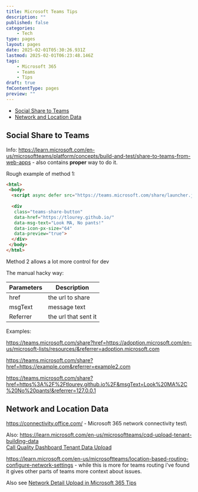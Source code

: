 ```yaml
---
title: Microsoft Teams Tips
description: ""
published: false
categories:
    - Tech
type: pages
layout: pages
date: 2025-02-01T05:30:26.931Z
lastmod: 2025-02-01T06:23:48.146Z
tags:
    - Microsoft 365
    - Teams
    - Tips
draft: true
fmContentType: pages
preview: ""
---
```


<!--- cSpell:disable --->
* [Social Share to Teams](#social-share-to-teams)
* [Network and Location Data](#network-and-location-data)
<!--- cSpell:enable --->

## Social Share to Teams

Info: <https://learn.microsoft.com/en-us/microsoftteams/platform/concepts/build-and-test/share-to-teams-from-web-apps> - also contains **proper** way to do it.

Rough example of method 1:

```html
<html>
 <body>
  <script async defer src="https://teams.microsoft.com/share/launcher.js"></script>
  
  <div
   class="teams-share-button"
   data-href="https://tlourey.github.io/"
   data-msg-text="Look MA, No pants!"
   data-icon-px-size="64"
   data-preview="true">
  </div>
 </body>
</html>
```

Method 2 allows a lot more control for dev

The manual hacky way:

| Parameters                | Description                           |
|------------------------|---------------------------------------|
| href  | the url to share|
| msgText | message text |
| Referrer           | the url that sent it                 |

Examples:

<https://teams.microsoft.com/share?href=https://adoption.microsoft.com/en-us/microsoft-lists/resources/&referrer=adoption.microsoft.com>

<https://teams.microsoft.com/share?href=https://example.com&referrer=example2.com>

<https://teams.microsoft.com/share?href=https%3A%2F%2Ftlourey.github.io%2F&msgText=Look%20MA%2C%20No%20pants!&referrer=127.0.0.1>

## Network and Location Data

<https://connectivity.office.com/> -  Microsoft 365 network connectivity test\

Also:
<https://learn.microsoft.com/en-us/microsoftteams/cqd-upload-tenant-building-data>\
[Call Quality Dashboard Tenant Data Upload](https://cqd.teams.microsoft.com/spd/#/TenantDataUpload)

<https://learn.microsoft.com/en-us/microsoftteams/location-based-routing-configure-network-settings> - while this is more for teams routing i've found it gives other parts of teams more context about issues.

Also see [Network Detail Upload in Microsoft 365 Tips](microsoft-365-tips.md#network-details-upload)
